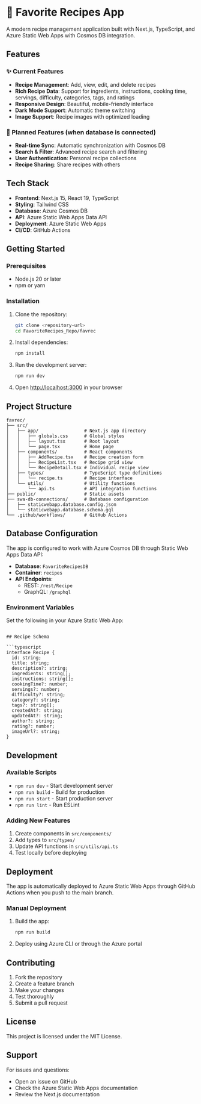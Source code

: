 # 🍳 Favorite Recipes App

A modern recipe management application built with Next.js, TypeScript, and Azure Static Web Apps with Cosmos DB integration.

## Features

### ✨ Current Features
- **Recipe Management**: Add, view, edit, and delete recipes
- **Rich Recipe Data**: Support for ingredients, instructions, cooking time, servings, difficulty, categories, tags, and ratings
- **Responsive Design**: Beautiful, mobile-friendly interface
- **Dark Mode Support**: Automatic theme switching
- **Image Support**: Recipe images with optimized loading

### 🚀 Planned Features (when database is connected)
- **Real-time Sync**: Automatic synchronization with Cosmos DB
- **Search & Filter**: Advanced recipe search and filtering
- **User Authentication**: Personal recipe collections
- **Recipe Sharing**: Share recipes with others

## Tech Stack

- **Frontend**: Next.js 15, React 19, TypeScript
- **Styling**: Tailwind CSS
- **Database**: Azure Cosmos DB
- **API**: Azure Static Web Apps Data API
- **Deployment**: Azure Static Web Apps
- **CI/CD**: GitHub Actions

## Getting Started

### Prerequisites
- Node.js 20 or later
- npm or yarn

### Installation

1. Clone the repository:
   ```bash
   git clone <repository-url>
   cd FavoriteRecipes_Repo/favrec
   ```

2. Install dependencies:
   ```bash
   npm install
   ```

3. Run the development server:
   ```bash
   npm run dev
   ```

4. Open [http://localhost:3000](http://localhost:3000) in your browser

## Project Structure

```
favrec/
├── src/
│   ├── app/                 # Next.js app directory
│   │   ├── globals.css      # Global styles
│   │   ├── layout.tsx       # Root layout
│   │   └── page.tsx         # Home page
│   ├── components/          # React components
│   │   ├── AddRecipe.tsx    # Recipe creation form
│   │   ├── RecipeList.tsx   # Recipe grid view
│   │   └── RecipeDetail.tsx # Individual recipe view
│   ├── types/               # TypeScript type definitions
│   │   └── recipe.ts        # Recipe interface
│   └── utils/               # Utility functions
│       └── api.ts           # API integration functions
├── public/                  # Static assets
├── swa-db-connections/      # Database configuration
│   ├── staticwebapp.database.config.json
│   └── staticwebapp.database.schema.gql
└── .github/workflows/       # GitHub Actions
```

## Database Configuration

The app is configured to work with Azure Cosmos DB through Static Web Apps Data API:

- **Database**: `FavoriteRecipesDB`
- **Container**: `recipes`
- **API Endpoints**:
  - REST: `/rest/Recipe`
  - GraphQL: `/graphql`

### Environment Variables

Set the following in your Azure Static Web App:

```

## Recipe Schema

```typescript
interface Recipe {
  id: string;
  title: string;
  description?: string;
  ingredients: string[];
  instructions: string[];
  cookingTime?: number;
  servings?: number;
  difficulty?: string;
  category?: string;
  tags?: string[];
  createdAt?: string;
  updatedAt?: string;
  author?: string;
  rating?: number;
  imageUrl?: string;
}
```

## Development

### Available Scripts

- `npm run dev` - Start development server
- `npm run build` - Build for production
- `npm run start` - Start production server
- `npm run lint` - Run ESLint

### Adding New Features

1. Create components in `src/components/`
2. Add types to `src/types/`
3. Update API functions in `src/utils/api.ts`
4. Test locally before deploying

## Deployment

The app is automatically deployed to Azure Static Web Apps through GitHub Actions when you push to the main branch.

### Manual Deployment

1. Build the app:
   ```bash
   npm run build
   ```

2. Deploy using Azure CLI or through the Azure portal

## Contributing

1. Fork the repository
2. Create a feature branch
3. Make your changes
4. Test thoroughly
5. Submit a pull request

## License

This project is licensed under the MIT License.

## Support

For issues and questions:
- Open an issue on GitHub
- Check the Azure Static Web Apps documentation
- Review the Next.js documentation
